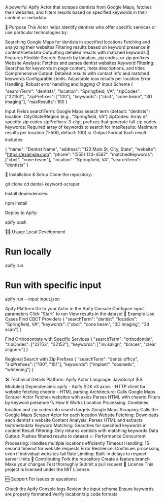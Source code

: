 A powerful Apify Actor that scrapes dentists from Google Maps, fetches their websites, and filters results based on specified keywords in their content or metadata.

🎯 Purpose
This Actor helps identify dentists who offer specific services or use particular technologies by:

Searching Google Maps for dentists in specified locations
Fetching and analyzing their websites
Filtering results based on keyword presence in content/metadata
Outputting detailed results with matched keywords
🚀 Features
Flexible Search: Search by location, zip codes, or zip prefixes
Website Analysis: Fetches and parses dentist websites
Keyword Filtering: Searches for keywords in page content, meta descriptions, and titles
Comprehensive Output: Detailed results with contact info and matched keywords
Configurable Limits: Adjustable max results per location
Error Handling: Robust error handling and logging
📋 Input Schema
{
  "searchTerm": "dentists",
  "location": "Springfield, VA",
  "zipCodes": ["22153"],
  "zipPrefixes": ["100"],
  "keywords": ["cbct", "cone beam", "3D imaging"],
  "maxResults": 100
}

Input Fields
searchTerm: Google Maps search term (default: "dentists")
location: City/State/Region (e.g., "Springfield, VA")
zipCodes: Array of specific zip codes
zipPrefixes: 3-digit prefixes that generate full zip codes
keywords: Required array of keywords to search for
maxResults: Maximum results per location (1-500, default: 100)
📊 Output Format
Each result includes:

{
  "name": "Dentist Name",
  "address": "123 Main St, City, State",
  "website": "https://example.com",
  "phone": "(555) 123-4567",
  "matchedKeywords": ["cbct", "cone beam"],
  "location": "Springfield, VA",
  "searchTerm": "dentists"
}

🔧 Installation & Setup
Clone the repository:

git clone <repository-url>
cd dental-keyword-scraper

Install dependencies:

npm install

Deploy to Apify:

apify push

🏃‍♂️ Usage
Local Development
# Run locally
apify run

# Run with specific input
apify run --input input.json

Apify Platform
Go to your Actor in the Apify Console
Configure input parameters
Click "Start" to run
View results in the dataset
📝 Example Use Cases
Find CBCT Providers
{
  "searchTerm": "dentist",
  "location": "Springfield, VA",
  "keywords": ["cbct", "cone beam", "3D imaging", "3d scan"]
}

Find Orthodontists with Specific Services
{
  "searchTerm": "orthodontist",
  "zipCodes": ["22153", "22152"],
  "keywords": ["invisalign", "braces", "clear aligners"]
}

Regional Search with Zip Prefixes
{
  "searchTerm": "dental office",
  "zipPrefixes": ["100", "101"],
  "keywords": ["implant", "cosmetic", "whitening"]
}

🛠️ Technical Details
Platform: Apify Actor
Language: JavaScript (ES Modules)
Dependencies:
apify - Apify SDK v3
axios - HTTP client for website fetching
cheerio - HTML parsing
Architecture:
Calls Google Maps Scraper Actor
Fetches websites with axios
Parses HTML with cheerio
Filters by keyword presence
🔍 How It Works
Location Processing: Combines location and zip codes into search targets
Google Maps Scraping: Calls the Google Maps Scraper Actor for each location
Website Fetching: Downloads each dentist's website
Content Analysis: Parses HTML and extracts text/metadata
Keyword Matching: Searches for specified keywords in content
Result Filtering: Only returns dentists with matching keywords
Data Output: Pushes filtered results to dataset
📈 Performance
Concurrent Processing: Handles multiple locations efficiently
Timeout Handling: 15-second timeout for website requests
Error Resilience: Continues processing even if individual websites fail
Rate Limiting: Built-in delays to respect server limits
🤝 Contributing
Fork the repository
Create a feature branch
Make your changes
Test thoroughly
Submit a pull request
📄 License
This project is licensed under the MIT License.

🆘 Support
For issues or questions:

Check the Apify Console logs
Review the input schema
Ensure keywords are properly formatted
Verify location/zip code formats